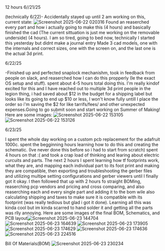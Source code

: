 
12 hours
6//21/25

(technically 6/22)- Accidentally stayed up until 2 am working on this, current state: ![Screenshot 2025-06-22 020316](https://github.com/user-attachments/assets/325da665-fefd-41b2-a1db-ff1894356192)
Found an reaserched every part and how i actually going to make this (4 hours) and basically finished the cad (The current sittuation is just me working on the removable underside) (4 hours). I am so tired, going to bed now, technically I started this yesterday but didnt make a journal entry
Made 3 cad models, one with the internals and correct sizes, one with the screen on, and the last one is the actual 3d print.

6/22/25

-Finished up and perfected snaplock mechanishm, took in feedback from people on slack, and reaserched how I can do this propperly (Ie the exact OS setup and stuff). spent about 4-5 hours total doing this. 
I'm really kindof excited for this and I have reached out to multiple 3d print people in the legion thing, i had saved about $12 in the budget for a shipping label but looks like its going to end up $10 or less, I
won't know fully untill I place the order so i'm saving the $2 for like tarrifs/fees/ and other unexpected expenses.Going to go submit soon and start working on Summer of Making! Here are some images: ![Screenshot 2025-06-22 153105](https://github.com/user-attachments/assets/9d92de34-6fe5-496f-9843-a9e0912c20c5)
![Screenshot 2025-06-22 153126](https://github.com/user-attachments/assets/a9bf5453-272d-4043-8274-a3e9bd897a8a)


6/23/25 

I spent the whole day working on a custom pcb replacement for the adafruit 1000c. spent the begginning hours learning how to do this and creating the schematic. (Ive never done this before so i had to start from scratch) spent 4 hours on that :( and took a crap load of thinking and learing about electric curcuits and parts. The next 2 hours I spent learning how tf footprints work, what they are, and mapping each individual part to its foot print and making they are compatible, then exporting and troubleshooting the gerber files and utilizing multipe setting configurations and gerber viewers until I finally got it okay. I then followed that up with 2 hours fo straight BOMing, reaserching pcp vendors and pricing and cross comparing, and also reaserching each and every single part and adding it to the bom wile also calculating shipping and taxes to make sure it is compatible with its footprint (was really tedious but glad i got it done). Learning all this was kinda cool but im kinda scarred to hand solder it and getting all the parts was rlly annoying. Here are some images of the final BOM, Schematics, and PCB layout![Screenshot 2025-06-23 144704](https://github.com/user-attachments/assets/c37ea9a3-8ac2-47a9-8378-74aae6eb9fe9)
![Screenshot 2025-06-23 164639](https://github.com/user-attachments/assets/3b2862ac-83b3-4fce-bfba-551b6036f64f)
![Screenshot 2025-06-23 173905](https://github.com/user-attachments/assets/aaf4be9f-63da-4360-af36-cb5a145ed75f)
![Screenshot 2025-06-23 174629](https://github.com/user-attachments/assets/e003270b-7043-4b24-97aa-8425fc41cdb3)
![Screenshot 2025-06-23 174636](https://github.com/user-attachments/assets/7b1714ba-14ba-4ac0-a349-0d5327fc566a)
![Screenshot 2025-06-23 224516](https://github.com/user-attachments/assets/90119409-a236-40ec-878a-0b91b7b4ec68)


Bill Of Materials(BOM)
![Screenshot 2025-06-23 230234](https://github.com/user-attachments/assets/b255f7c8-93c0-47b5-8572-c2f98355641a)


